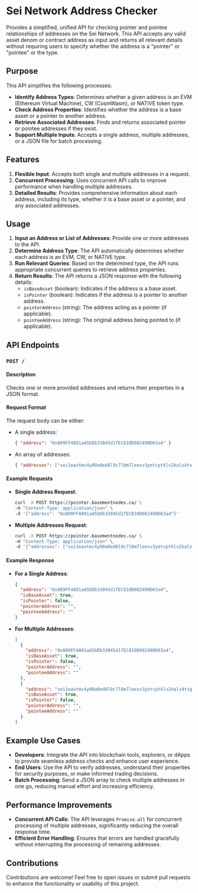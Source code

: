 # Sei Network Address Checker

Provides a simplified, unified API for checking pointer and pointee relationships of addresses on the Sei Network. This API accepts any valid asset denom or contract address as input and returns all relevant details without requiring users to specify whether the address is a "pointer" or "pointee" or the type.

## Purpose

This API simplifies the following processes:

- **Identify Address Types**: Determines whether a given address is an EVM (Ethereum Virtual Machine), CW (CosmWasm), or NATIVE token type.
- **Check Address Properties**: Identifies whether the address is a base asset or a pointer to another address.
- **Retrieve Associated Addresses**: Finds and returns associated pointer or pointee addresses if they exist.
- **Support Multiple Inputs**: Accepts a single address, multiple addresses, or a JSON file for batch processing.

## Features

1. **Flexible Input**: Accepts both single and multiple addresses in a request.
2. **Concurrent Processing**: Uses concurrent API calls to improve performance when handling multiple addresses.
3. **Detailed Results**: Provides comprehensive information about each address, including its type, whether it is a base asset or a pointer, and any associated addresses.

## Usage

1. **Input an Address or List of Addresses**: Provide one or more addresses to the API.
2. **Determine Address Type**: The API automatically determines whether each address is an EVM, CW, or NATIVE type.
3. **Run Relevant Queries**: Based on the determined type, the API runs appropriate concurrent queries to retrieve address properties.
4. **Return Results**: The API returns a JSON response with the following details:
   - `isBaseAsset` (boolean): Indicates if the address is a base asset.
   - `isPointer` (boolean): Indicates if the address is a pointer to another address.
   - `pointerAddress` (string): The address acting as a pointer (if applicable).
   - `pointeeAddress` (string): The original address being pointed to (if applicable).

## API Endpoints

### `POST /`

#### Description

Checks one or more provided addresses and returns their properties in a JSON format.

#### Request Format

The request body can be either:
- A single address:
  ```json
  { "address": "0x809FF4801aA5bDb33045d1fEC810D082490D63a4" }
  ```
- An array of addresses:
  ```json
  { "addresses": ["sei1eavtmc4y00a0ed8l9c7l0m7leesv3yetcptklv2kalz4tsgz02mqlvyea6", "ibc/CA6FBFAF399474A06263E10D0CE5AEBBE15189D6D4B2DD9ADE61007E68EB9DB0"] }
  ```

#### Example Requests

- **Single Address Request**:
  ```bash
  curl -X POST https://pointer.basementnodes.ca/ \
  -H "Content-Type: application/json" \
  -d '{"address": "0x809FF4801aA5bDb33045d1fEC810D082490D63a4"}'
  ```

- **Multiple Addresses Request**:
  ```bash
  curl -X POST https://pointer.basementnodes.ca/ \
  -H "Content-Type: application/json" \
  -d '{"addresses": ["sei1eavtmc4y00a0ed8l9c7l0m7leesv3yetcptklv2kalz4tsgz02mqlvyea6", "ibc/CA6FBFAF399474A06263E10D0CE5AEBBE15189D6D4B2DD9ADE61007E68EB9DB0"]}'
  ```

#### Example Response

- **For a Single Address**:
  ```json
  {
    "address": "0x809FF4801aA5bDb33045d1fEC810D082490D63a4",
    "isBaseAsset": true,
    "isPointer": false,
    "pointerAddress": "",
    "pointeeAddress": ""
  }
  ```

- **For Multiple Addresses**:
  ```json
  [
    {
      "address": "0x809FF4801aA5bDb33045d1fEC810D082490D63a4",
      "isBaseAsset": true,
      "isPointer": false,
      "pointerAddress": "",
      "pointeeAddress": ""
    },
    {
      "address": "sei1eavtmc4y00a0ed8l9c7l0m7leesv3yetcptklv2kalz4tsgz02mqlvyea6",
      "isBaseAsset": true,
      "isPointer": false,
      "pointerAddress": "",
      "pointeeAddress": ""
    }
  ]
  ```

## Example Use Cases

- **Developers**: Integrate the API into blockchain tools, explorers, or dApps to provide seamless address checks and enhance user experience.
- **End Users**: Use the API to verify addresses, understand their properties for security purposes, or make informed trading decisions.
- **Batch Processing**: Send a JSON array to check multiple addresses in one go, reducing manual effort and increasing efficiency.

## Performance Improvements

- **Concurrent API Calls**: The API leverages `Promise.all` for concurrent processing of multiple addresses, significantly reducing the overall response time.
- **Efficient Error Handling**: Ensures that errors are handled gracefully without interrupting the processing of remaining addresses.

## Contributions

Contributions are welcome! Feel free to open issues or submit pull requests to enhance the functionality or usability of this project.
